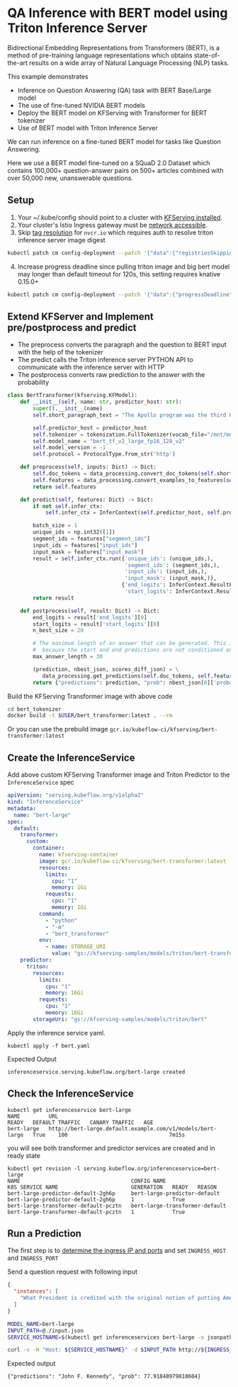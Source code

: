 
# QA Inference with BERT model using Triton Inference Server
Bidirectional Embedding Representations from Transformers (BERT), is a method of pre-training language representations which obtains state-of-the-art results on a wide array of Natural Language Processing (NLP) tasks.

This example demonstrates
- Inference on Question Answering (QA) task with BERT Base/Large model
- The use of fine-tuned NVIDIA BERT models
- Deploy the BERT model on KFServing with Transformer for BERT tokenizer
- Use of BERT model with Triton Inference Server

We can run inference on a fine-tuned BERT model for tasks like Question Answering.

Here we use a BERT model fine-tuned on a SQuaD 2.0 Dataset which contains 100,000+ question-answer pairs on 500+ articles combined with over 50,000 new, unanswerable questions.

## Setup
1. Your ~/.kube/config should point to a cluster with [KFServing installed](https://github.com/kubeflow/kfserving/#install-kfserving).
2. Your cluster's Istio Ingress gateway must be [network accessible](https://istio.io/latest/docs/tasks/traffic-management/ingress/ingress-control/).
3. Skip [tag resolution](https://knative.dev/docs/serving/tag-resolution/) for `nvcr.io` which requires auth to resolve triton inference server image digest
```bash
kubectl patch cm config-deployment --patch '{"data":{"registriesSkippingTagResolving":"nvcr.io"}}' -n knative-serving
```
4. Increase progress deadline since pulling triton image and big bert model may longer than default timeout for 120s, this setting requires knative 0.15.0+
```bash
kubectl patch cm config-deployment --patch '{"data":{"progressDeadline": "600s"}}' -n knative-serving
```
## Extend KFServer and Implement pre/postprocess and predict

- The preprocess converts the paragraph and the question to BERT input with the help of the tokenizer
- The predict calls the Triton inference server PYTHON API to communicate with the inference server with HTTP
- The postprocess converts raw prediction to the answer with the probability
```python
class BertTransformer(kfserving.KFModel):
    def __init__(self, name: str, predictor_host: str):
        super().__init__(name)
        self.short_paragraph_text = "The Apollo program was the third United States human spaceflight program. First conceived as a three-man spacecraft to follow the one-man Project Mercury which put the first Americans in space, Apollo was dedicated to President John F. Kennedy's national goal of landing a man on the Moon. The first manned flight of Apollo was in 1968. Apollo ran from 1961 to 1972 followed by the Apollo-Soyuz Test Project a joint Earth orbit mission with the Soviet Union in 1975."

        self.predictor_host = predictor_host
        self.tokenizer = tokenization.FullTokenizer(vocab_file="/mnt/models/vocab.txt", do_lower_case=True)
        self.model_name = "bert_tf_v2_large_fp16_128_v2"
        self.model_version = -1
        self.protocol = ProtocolType.from_str('http')

    def preprocess(self, inputs: Dict) -> Dict:
        self.doc_tokens = data_processing.convert_doc_tokens(self.short_paragraph_text)
        self.features = data_processing.convert_examples_to_features(self.doc_tokens, inputs["instances"][0], self.tokenizer, 128, 128, 64)
        return self.features

    def predict(self, features: Dict) -> Dict:
        if not self.infer_ctx:
            self.infer_ctx = InferContext(self.predictor_host, self.protocol, self.model_name, self.model_version, http_headers='', verbose=True)

        batch_size = 1
        unique_ids = np.int32([1])
        segment_ids = features["segment_ids"]
        input_ids = features["input_ids"]
        input_mask = features["input_mask"]
        result = self.infer_ctx.run({'unique_ids': (unique_ids,),
                                     'segment_ids': (segment_ids,),
                                     'input_ids': (input_ids,),
                                     'input_mask': (input_mask,)},
                                    {'end_logits': InferContext.ResultFormat.RAW,
                                     'start_logits': InferContext.ResultFormat.RAW}, batch_size)
        return result

    def postprocess(self, result: Dict) -> Dict:
        end_logits = result['end_logits'][0]
        start_logits = result['start_logits'][0]
        n_best_size = 20

        # The maximum length of an answer that can be generated. This is needed
        #  because the start and end predictions are not conditioned on one another
        max_answer_length = 30

        (prediction, nbest_json, scores_diff_json) = \
           data_processing.get_predictions(self.doc_tokens, self.features, start_logits, end_logits, n_best_size, max_answer_length)
        return {"predictions": prediction, "prob": nbest_json[0]['probability'] * 100.0}
```

Build the KFServing Transformer image with above code
```bash
cd bert_tokenizer
docker build -t $USER/bert_transformer:latest . --rm
```
Or you can use the prebuild image `gcr.io/kubeflow-ci/kfserving/bert-transformer:latest`

## Create the InferenceService
Add above custom KFServing Transformer image and Triton Predictor to the `InferenceService` spec
```yaml
apiVersion: "serving.kubeflow.org/v1alpha2"
kind: "InferenceService"
metadata:
  name: "bert-large"
spec:
  default:
    transformer:
      custom:
        container:
          name: kfserving-container
          image: gcr.io/kubeflow-ci/kfserving/bert-transformer:latest
          resources:
            limits:
              cpu: "1"
              memory: 1Gi
            requests:
              cpu: "1"
              memory: 1Gi
          command:
            - "python"
            - "-m"
            - "bert_transformer"
          env:
            - name: STORAGE_URI
              value: "gs://kfserving-samples/models/triton/bert-transformer"
    predictor:
      triton:
        resources:
          limits:
            cpu: "1"
            memory: 16Gi
          requests:
            cpu: "1"
            memory: 16Gi
        storageUri: "gs://kfserving-samples/models/triton/bert"
```

Apply the inference service yaml.
```
kubectl apply -f bert.yaml 
```

Expected Output
```
inferenceservice.serving.kubeflow.org/bert-large created
```
## Check the InferenceService
```
kubectl get inferenceservice bert-large
NAME         URL                                                          READY   DEFAULT TRAFFIC   CANARY TRAFFIC   AGE
bert-large   http://bert-large.default.example.com/v1/models/bert-large   True    100                                7m15s
```
you will see both transformer and predictor services are created and in ready state
```
kubectl get revision -l serving.kubeflow.org/inferenceservice=bert-large
NAME                                   CONFIG NAME                      K8S SERVICE NAME                       GENERATION   READY   REASON
bert-large-predictor-default-2gh6p     bert-large-predictor-default     bert-large-predictor-default-2gh6p     1            True    
bert-large-transformer-default-pcztn   bert-large-transformer-default   bert-large-transformer-default-pcztn   1            True 
```
## Run a Prediction
The first step is to [determine the ingress IP and ports](../../../../README.md#determine-the-ingress-ip-and-ports) and set `INGRESS_HOST` and `INGRESS_PORT`

Send a question request with following input
```json
{
  "instances": [
    "What President is credited with the original notion of putting Americans in space?" 
  ]
}
```

```bash
MODEL_NAME=bert-large
INPUT_PATH=@./input.json
SERVICE_HOSTNAME=$(kubectl get inferenceservices bert-large -o jsonpath='{.status.url}' | cut -d "/" -f 3)

curl -v -H "Host: ${SERVICE_HOSTNAME}" -d $INPUT_PATH http://${INGRESS_HOST}:${INGRESS_PORT}/v1/models/$MODEL_NAME:predict
```

Expected output
```
{"predictions": "John F. Kennedy", "prob": 77.91848979818604}
```

